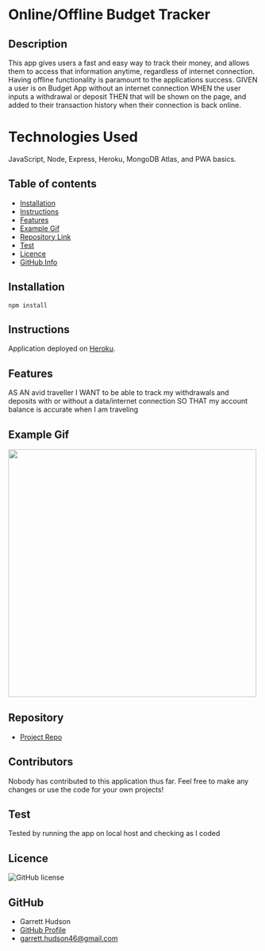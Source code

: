 # **Online/Offline Budget Tracker**

## Description 

This app gives users a fast and easy way to track their money, and allows them to access that information anytime, regardless of internet connection. Having offline functionality is paramount to the applications success. GIVEN a user is on Budget App without an internet connection WHEN the user inputs a withdrawal or deposit THEN that will be shown on the page, and added to their transaction history when their connection is back online.

# Technologies Used

JavaScript, Node, Express, Heroku, MongoDB Atlas, and PWA basics.

## Table of contents

- [Installation](#installation)
- [Instructions](#instructions)
- [Features](#features)
- [Example Gif](#example-gif)
- [Repository Link](#Repository)
- [Test](#Test)
- [Licence](#Licence)
- [GitHub Info](#GitHub)

## Installation

```npm install```

## Instructions

Application deployed on [Heroku](https://gh-offline-budget-tracker.herokuapp.com/).

## Features

AS AN avid traveller I WANT to be able to track my withdrawals and deposits with or without a data/internet connection SO THAT my account balance is accurate when I am traveling

## Example Gif

<img src="public/assets/budget-tracker.gif" width="500" />

## Repository

- [Project Repo](https://github.com/ghudson46/budget-tracker)

## Contributors

Nobody has contributed to this application thus far. Feel free to make any changes or use the code for your own projects!

## Test
Tested by running the app on local host and checking as I coded

## Licence

![GitHub license](https://img.shields.io/badge/license-MIT-blue.svg)

## GitHub

- Garrett Hudson
- [GitHub Profile](https://github.com/ghudson46)
- <garrett.hudson46@gmail.com>